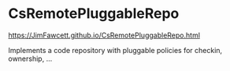 # CsRemotePluggableRepo

https://JimFawcett.github.io/CsRemotePluggableRepo.html

Implements a code repository with pluggable policies for checkin, ownership, ...
